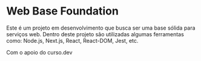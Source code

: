# Web Base Foundation

Este é um projeto em desenvolvimento que busca ser uma base sólida para serviços web. 
Dentro deste projeto são utilizadas algumas ferramentas como: Node.js, Next.js, React, React-DOM, Jest, etc.

Com o apoio do curso.dev
